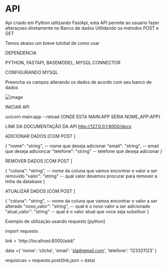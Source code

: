 # API

Api criado em Python utilizando FastApi, esta API permite ao usuario fazer alteraçoes diretamente no Banco de dados Utilidando os metodos POST e GET

Temos abaixo um breve tutotial de como usar

DEPENDENCIA

PYTHON,
FASTAPI,
BASEMODEL,
MYSQL.CONNECTOR

CONFIGURANDO MYSQL 

Preencha os campos alterando os dados de acordo com seu banco de dados

![image](https://user-images.githubusercontent.com/114784744/209484089-f8f2ecc4-79dd-4d3d-83b1-417b9c027305.png)


INICIAR API

uvicorn main:app --reload  {ONDE ESTA MAIN:APP SERIA NOME_APP:APP}

LINK DA DOCUMENTAÇÃO DA API http://127.0.0.1:8000/docs  

ADICIONAR DADOS [COM POST ]

{
  "nome": "string", -- nome que deseja adicionar
  "email": "string", -- email que deseja adicioncar
  "telefone": "string" -- telefone que deseja adicionar
}

REMOVER DADOS [COM POST ]

{
  "coluna": "string", -- nome da coluna que vamos encontrar o valor a ser removido
  "valor": "string" -- qual valor devemos procurar para remover a linha da database
}

ATUALIZAR DADOS [COM POST ]

{
  "coluna": "string", -- nome da coluna que vamos encontrar o valor a ser alterado
  "novo_valor": "string", -- qual é o novo valor a ser adicionado
  "atual_valor": "string"  -- qual é o valor atual que voce seja substituir
}

Exemplo de utilização usando requests [python]

import requests

link = 'http://localhost:8000/add/'

data ={
  'nome': 'cliche',
  'email': 'sla@gmail.com',
  'telefone': '123321123'
}

requisicao = requests.post(link,json = data)
